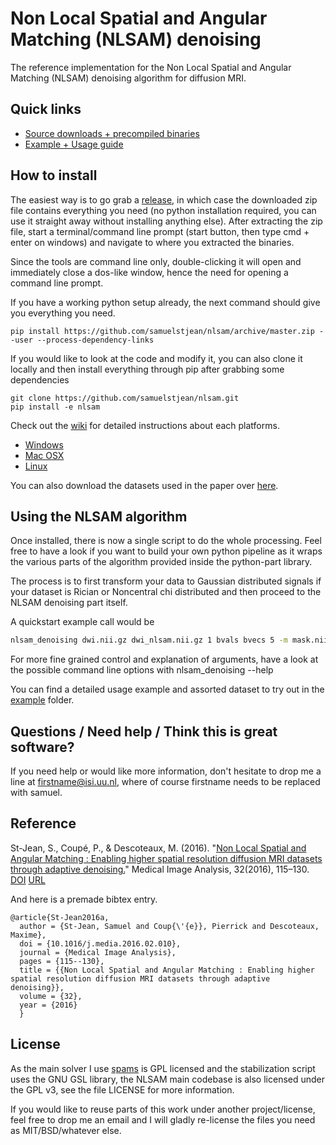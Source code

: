 # Non Local Spatial and Angular Matching (NLSAM) denoising

[release]: https://github.com/samuelstjean/nlsam/releases
[wiki]: https://github.com/samuelstjean/nlsam/wiki
[DOI]: http://dx.doi.org/doi:10.1016/j.media.2016.02.010
[URL]: http://www.sciencedirect.com/science/article/pii/S1361841516000335
[paper]: http://scil.dinf.usherbrooke.ca/wp-content/papers/stjean-etal-media16.pdf
[nlsam_data]:https://github.com/samuelstjean/nlsam_data
[spams]: http://spams-devel.gforge.inria.fr/

The reference implementation for the Non Local Spatial and Angular Matching (NLSAM) denoising algorithm for diffusion MRI.

## Quick links

+ [Source downloads + precompiled binaries](https://github.com/samuelstjean/nlsam/releases)
+ [Example + Usage guide](example/README.md)

## How to install

The easiest way is to go grab a [release][], in which case the downloaded zip file contains everything you need (no python installation required,
you can use it straight away without installing anything else).
After extracting the zip file, start a terminal/command line prompt (start button, then type cmd + enter on windows) and navigate to where you extracted the binaries.

Since the tools are command line only, double-clicking it will open and immediately close a dos-like window, hence the need for opening a command line prompt.

If you have a working python setup already, the next command should give you everything you need.

```shell
pip install https://github.com/samuelstjean/nlsam/archive/master.zip --user --process-dependency-links
```

If you would like to look at the code and modify it, you can also clone it locally
and then install everything through pip after grabbing some dependencies

```shell
git clone https://github.com/samuelstjean/nlsam.git
pip install -e nlsam
```

Check out the [wiki][wiki] for detailed instructions about each platforms.

+ [Windows](https://github.com/samuelstjean/nlsam/wiki/Installation-for-Windows)
+ [Mac OSX](https://github.com/samuelstjean/nlsam/wiki/Installation-for-Mac-OSX)
+ [Linux](https://github.com/samuelstjean/nlsam/wiki/Installation-for-linux)

You can also download the datasets used in the paper over [here][nlsam_data].

## Using the NLSAM algorithm

Once installed, there is now a single script to do the whole processing.
Feel free to have a look if you want to build your own python pipeline as it
wraps the various parts of the algorithm provided inside the python-part library.

The process is to first transform your data to Gaussian distributed signals if your dataset is
Rician or Noncentral chi distributed and then proceed to the NLSAM denoising part itself.

A quickstart example call would be

```bash
nlsam_denoising dwi.nii.gz dwi_nlsam.nii.gz 1 bvals bvecs 5 -m mask.nii.gz
```

For more fine grained control and explanation of arguments,
have a look at the possible command line options with nlsam_denoising --help

You can find a detailed usage example and assorted dataset to try out in the
[example](example) folder.

## Questions / Need help / Think this is great software?

If you need help or would like more information, don't hesitate to drop me a
line at firstname@isi.uu.nl, where of course firstname needs to be replaced with samuel.

## Reference

St-Jean, S., Coupé, P., & Descoteaux, M. (2016).
"[Non Local Spatial and Angular Matching : Enabling higher spatial resolution diffusion MRI datasets through adaptive denoising.][paper]"
Medical Image Analysis, 32(2016), 115–130. [DOI] [URL]

And here is a premade bibtex entry.

    @article{St-Jean2016a,
      author = {St-Jean, Samuel and Coup{\'{e}}, Pierrick and Descoteaux, Maxime},
      doi = {10.1016/j.media.2016.02.010},
      journal = {Medical Image Analysis},
      pages = {115--130},
      title = {{Non Local Spatial and Angular Matching : Enabling higher spatial resolution diffusion MRI datasets through adaptive denoising}},
      volume = {32},
      year = {2016}
      }

## License

As the main solver I use [spams][] is GPL licensed and the stabilization script
uses the GNU GSL library, the NLSAM main codebase is also licensed under the
GPL v3, see the file LICENSE for more information.

If you would like to reuse parts of this work under another project/license,
feel free to drop me an email and I will gladly re-license the files you need
as MIT/BSD/whatever else.
